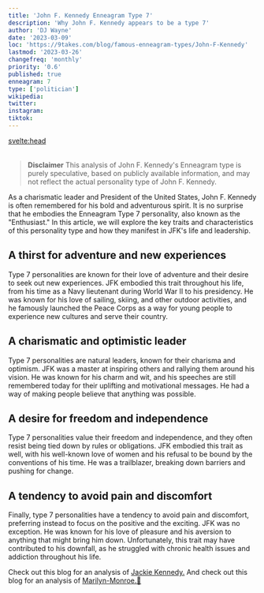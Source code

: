 ```yaml
---
title: 'John F. Kennedy Enneagram Type 7'
description: 'Why John F. Kennedy appears to be a type 7'
author: 'DJ Wayne'
date: '2023-03-09'
loc: 'https://9takes.com/blog/famous-enneagram-types/John-F-Kennedy'
lastmod: '2023-03-26'
changefreq: 'monthly'
priority: '0.6'
published: true
enneagram: 7
type: ['politician']
wikipedia:
twitter:
instagram:
tiktok:
---
```


<svelte:head>

  <meta property="og:image" content="https://9takes.com/types/7s/John-F-Kennedy.webp" />
  <link rel="canonical" href="https://9takes.com/blog/famous-enneagram-types/John-F-Kennedy">
</svelte:head>
<script>
	import  PopCard  from "../../../lib/components/atoms/PopCard.svelte";
</script>
<div
	style="display: flex;
    justify-content: center;
    margin: 1rem 0;
	"
>
	<PopCard
		image={`/types/7s/${'John-F-Kennedy'}.webp`}
		showIcon={false}
		text="John F. Kennedy"
		subtext=""
	/>
</div>

> **Disclaimer** This analysis of John F. Kennedy's Enneagram type is purely speculative, based on publicly available information, and may not reflect the actual personality type of John F. Kennedy.

<p class="firstLetter">As a charismatic leader and President of the United States, John F. Kennedy is often remembered for his bold and adventurous spirit. It is no surprise that he embodies the Enneagram Type 7 personality, also known as the "Enthusiast." In this article, we will explore the key traits and characteristics of this personality type and how they manifest in JFK's life and leadership.</p>

## A thirst for adventure and new experiences

Type 7 personalities are known for their love of adventure and their desire to seek out new experiences. JFK embodied this trait throughout his life, from his time as a Navy lieutenant during World War II to his presidency. He was known for his love of sailing, skiing, and other outdoor activities, and he famously launched the Peace Corps as a way for young people to experience new cultures and serve their country.

## A charismatic and optimistic leader

Type 7 personalities are natural leaders, known for their charisma and optimism. JFK was a master at inspiring others and rallying them around his vision. He was known for his charm and wit, and his speeches are still remembered today for their uplifting and motivational messages. He had a way of making people believe that anything was possible.

## A desire for freedom and independence

Type 7 personalities value their freedom and independence, and they often resist being tied down by rules or obligations. JFK embodied this trait as well, with his well-known love of women and his refusal to be bound by the conventions of his time. He was a trailblazer, breaking down barriers and pushing for change.

## A tendency to avoid pain and discomfort

Finally, type 7 personalities have a tendency to avoid pain and discomfort, preferring instead to focus on the positive and the exciting. JFK was no exception. He was known for his love of pleasure and his aversion to anything that might bring him down. Unfortunately, this trait may have contributed to his downfall, as he struggled with chronic health issues and addiction throughout his life.

Check out this blog for an analysis of <a href="/blog/famous-enneagram-types/Jackie-Kennedy">Jackie Kennedy.</a>
And check out this blog for an analysis of <a href="/blog/famous-enneagram-types/Marilyn-Monroe">Marilyn-Monroe.👀</a>
